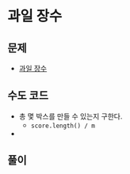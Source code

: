 # 과일 장수
## 문제
- [과일 장수](https://school.programmers.co.kr/learn/courses/30/lessons/135808)


## 수도 코드
- 총 몇 박스를 만들 수 있는지 구한다.
	- `score.length() / m`
- 

## 풀이
```java

```